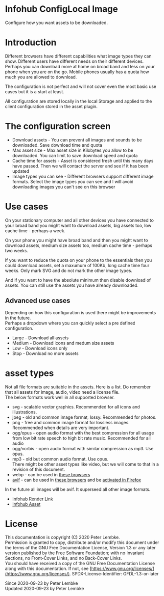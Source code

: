 # Infohub ConfigLocal Image
Configure how you want assets to be downloaded.  

# Introduction
Different browsers have different capabilities what image types they can show.
Different users have different needs on their different devices. Perhaps you can download more at home on broad band and less on your phone when you are on the go. Mobile phones usually has a quota how much you are allowed to download.

The configuration is not perfect and will not cover even the most basic use cases but it is a start at least.

All configuration are stored locally in the local Storage and applied to the client configuration stored in the asset plugin. 

# The configuration screen
* Download assets - You can prevent all images and sounds to be downloaded. Save download time and quota
* Max asset size - Max asset size in Kilobytes you allow to be downloaded. You can limit to save download speed and quota
* Cache time for assets - Asset is considered fresh until this many days have passed. Then we will contact the server and see if it has been updated
* Image types you can see - Different browsers support different image formats. Select the image types you can see and I will avoid downloading images you can't see on this browser

# Use cases
On your stationary computer and all other devices you have connected to your broad band you might want to download assets, big assets too, low cache time - perhaps a week.  

On your phone you might have broad band and then you might want to download assets, medium size assets too, medium cache time - perhaps two weeks.

If you want to reduce the quota on your phone to the essentials then you could download assets, set a maxumum of 100Kb, long cache time four weeks. Only mark SVG and do not mark the other image types.

And if you want to have the absolute minimum then disable download of assets. You can still use the assets you have already downloaded.

## Advanced use cases
Depending on how this configuration is used there might be improvements in the future.  
Perhaps a dropdown where you can quickly select a pre defined configuration.   
* Large - Download all assets
* Medium - Download icons and medum size assets
* Low - Download icons only
* Stop - Download no more assets

# asset types
Not all file formats are suitable in the assets. Here is a list. Do remember that all assets for image, audio, video need a license file.  
The below formats work well in all supported browser.  
* svg - scalable vector graphics. Recommended for all icons and illustrations.  
* jpeg - old and common image format, lossy. Recommended for photos.  
* png - free and common image format for lossless images. Recommended when details are very important.  
* ogg/opus - open audio format with the best compression for all usage from low bit rate speech to high bit rate music. Recommended for all audio  
* ogg/vorbis - open audio format with similar compression as mp3. Use opus.  
* mp3 - old but common audio format. Use opus.  
There might be other asset types like video, but we will come to that in a revision of this document.
* webp - can be used in [these browsers](https://caniuse.com/?search=webp)
* [avif](https://netflixtechblog.com/avif-for-next-generation-image-coding-b1d75675fe4) - can be used in [these browsers](https://caniuse.com/avif) and be [activated in Firefox](https://geekermag.com/open-avif-files-in-firefox/)

In the future all images will be avif. It superseed all other image formats.

- [Infohub Render Link](plugin,infohub_render_link)
- [Infohub Asset](plugin,infohub_asset)

# License
This documentation is copyright (C) 2020 Peter Lembke.  
Permission is granted to copy, distribute and/or modify this document under the terms of the GNU Free Documentation License, Version 1.3 or any later version published by the Free Software Foundation; with no Invariant Sections, no Front-Cover Links, and no Back-Cover Links.  
You should have received a copy of the GNU Free Documentation License along with this documentation. If not, see [https://www.gnu.org/licenses/](https://www.gnu.org/licenses/).  SPDX-License-Identifier: GFDL-1.3-or-later  

Since 2020-09-23 by Peter Lembke  
Updated 2020-09-23 by Peter Lembke  
